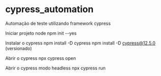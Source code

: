 # cypress_automation
Automação de teste utilizando framework cypress


Iniciar projeto node
    npm init --yes

Instalar o cypress
    npm install -D cypress
    npm install -D cypress@12.5.0 (versionado)

Abrir o cypress
    npx cypress open

Abrir o cypress modo headless
    npx cypress run